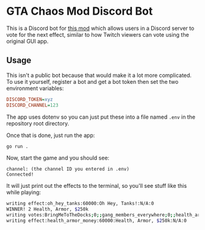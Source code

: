 # GTA Chaos Mod Discord Bot

This is a Discord bot for [this mod](https://github.com/gta-chaos-mod/Trilogy-ASI-Script) which allows users in a Discord server to vote for the next effect, similar to how Twitch viewers can vote using the original GUI app.

## Usage

This isn't a public bot because that would make it a lot more complicated. To use it yourself, register a bot and get a bot token then set the two environment variables:

```ini
DISCORD_TOKEN=xyz
DISCORD_CHANNEL=123
```

The app uses dotenv so you can just put these into a file named `.env` in the repository root directory.

Once that is done, just run the app:

```sh
go run .
```

Now, start the game and you should see:

```
channel: (the channel ID you entered in .env)
Connected!
```

It will just print out the effects to the terminal, so you'll see stuff like this while playing:

```sh
writing effect:oh_hey_tanks:60000:Oh Hey, Tanks!:N/A:0
WINNER! 2 Health, Armor, $250k
writing votes:BringMeToTheDocks;0;;gang_members_everywhere;0;;health_armor_money;1;;2
writing effect:health_armor_money:60000:Health, Armor, $250k:N/A:0
```
